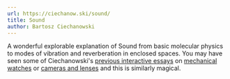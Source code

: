 ```yaml
---
url: https://ciechanow.ski/sound/
title: Sound
author: Bartosz Ciechanowski
---
```


A wonderful explorable explanation of Sound from basic molecular physics to modes of vibration and reverberation in enclosed spaces. You may have seen some of Ciechanowski's [previous interactive essays](https://ciechanow.ski/archives/) on [mechanical watches](https://ciechanow.ski/mechanical-watch/) or [cameras and lenses](https://ciechanow.ski/cameras-and-lenses/) and this is similarly magical.

